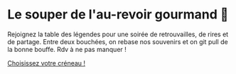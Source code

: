 Le souper de l'au-revoir gourmand 🍗 
=

Rejoignez la table des légendes pour une soirée de retrouvailles, de rires et de partage. Entre deux bouchées, on rebase nos souvenirs et on git pull de la bonne bouffe. Rdv à ne pas manquer !

[Choisissez votre créneau !](https://framadate.org/IpZjcJfyAGnBcqAu)
